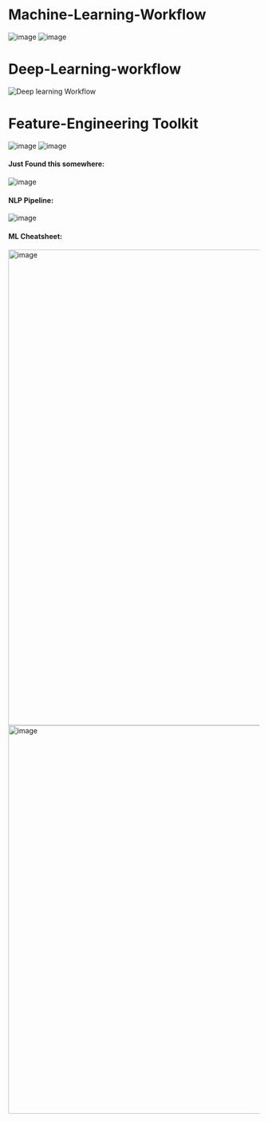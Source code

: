 # Machine-Learning-Workflow
![image](https://github.com/user-attachments/assets/c8141b0e-41a9-4405-bed7-94a422a69139)
![image](https://github.com/user-attachments/assets/d7f48df4-fbcc-47a0-9085-fc9937927dea)


# Deep-Learning-workflow

![Deep learning Workflow](https://github.com/user-attachments/assets/85c1890b-45e7-4aa8-b6ed-73519bc5ccb0)

# Feature-Engineering Toolkit

![image](https://github.com/user-attachments/assets/908f64b6-f552-4f29-911f-e0ca0c69975e)
![image](https://github.com/user-attachments/assets/f9bf5731-0467-4de3-ba5c-e34ff0923fce)


#### Just Found this somewhere:
![image](https://github.com/user-attachments/assets/5719eecc-ab34-4f5b-9f02-97633e96ef46)

#### NLP Pipeline:
![image](https://github.com/user-attachments/assets/e1d6d9a7-568e-45aa-ab19-484fcebccb83)

#### ML Cheatsheet:
<img width="952" alt="image" src="https://github.com/user-attachments/assets/4512abe1-1100-4084-9526-146c18ced69c">

<img width="777" alt="image" src="https://github.com/user-attachments/assets/4abe7b7b-8324-46d1-9e41-8f8fe90aad72">


